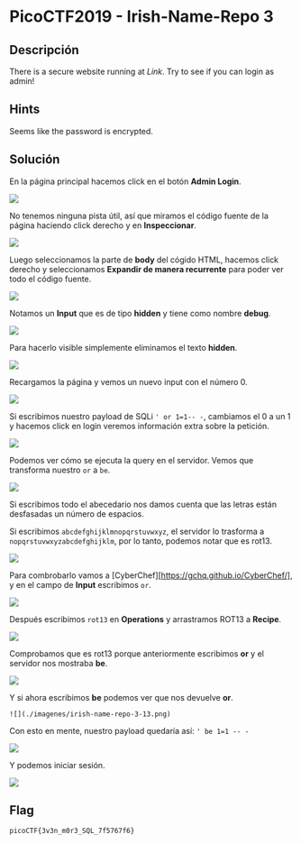 # PicoCTF2019 - Irish-Name-Repo 3


## Descripción

There is a secure website running at  _Link_. Try to see if you can login as admin!


## Hints

Seems like the password is encrypted.


## Solución

En la página principal hacemos click en el botón **Admin Login**.

![](./imagenes/irish-name-repo-3-1.png)

No tenemos ninguna pista útil, así que miramos el código fuente de la página haciendo click derecho y en **Inspeccionar**.

![](./imagenes/irish-name-repo-3-2.png)

Luego seleccionamos la parte de **body** del cógido HTML, hacemos click derecho y seleccionamos **Expandir de manera recurrente** para poder ver todo el código fuente.

![](./imagenes/irish-name-repo-3-3.png)

Notamos un **Input** que es de tipo **hidden** y tiene como nombre **debug**.

![](./imagenes/irish-name-repo-3-4.png)

Para hacerlo visible simplemente eliminamos el texto **hidden**.

![](./imagenes/irish-name-repo-3-5.png)

Recargamos la página y vemos un nuevo input con el número 0. 

![](./imagenes/irish-name-repo-3-6.png)

Si escribimos nuestro payload de SQLi `' or 1=1-- -`, cambiamos el 0 a un 1 y hacemos click en login veremos información extra sobre la petición.

![](./imagenes/irish-name-repo-3-8.png)

Podemos ver cómo se ejecuta la query en el servidor. Vemos que transforma nuestro `or` a `be`.

![](./imagenes/irish-name-repo-3-7.png)

Si escribimos todo el abecedario nos damos cuenta que las letras están desfasadas un número de espacios.

Si escribimos `abcdefghijklmnopqrstuvwxyz`, el servidor lo trasforma a `nopqrstuvwxyzabcdefghijklm`, por lo tanto, podemos notar que es rot13.

![](./imagenes/irish-name-repo-3-9.png)

Para combrobarlo vamos a [CyberChef][https://gchq.github.io/CyberChef/], y en el campo de **Input** escribimos `or`.

![](./imagenes/irish-name-repo-3-10.png)

Después escribimos `rot13` en **Operations** y arrastramos ROT13 a **Recipe**.

![](./imagenes/irish-name-repo-3-11.png)

Comprobamos que es rot13 porque anteriormente escribimos **or** y el servidor nos mostraba **be**.

![](./imagenes/irish-name-repo-3-12.png)

Y si ahora escribimos **be** podemos ver que nos devuelve **or**.

	![](./imagenes/irish-name-repo-3-13.png)

Con esto en mente, nuestro payload quedaría así: 
`' be 1=1 -- -`

![](./imagenes/irish-name-repo-3-14.png)

Y podemos iniciar sesión.

![](./imagenes/irish-name-repo-3-15.png)


## Flag

`picoCTF{3v3n_m0r3_SQL_7f5767f6}`